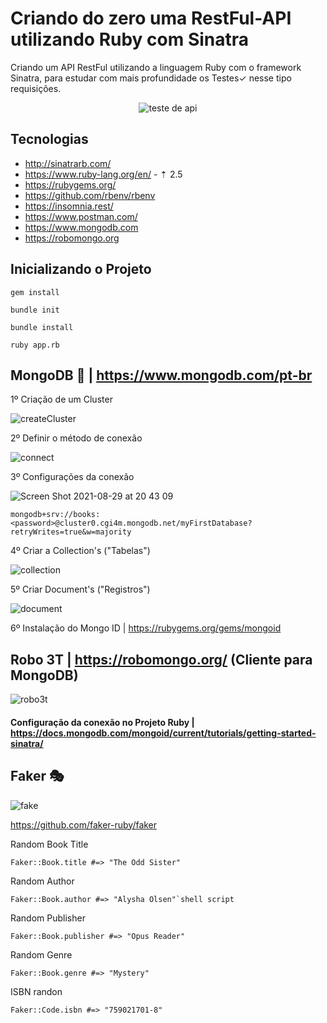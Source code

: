 # Criando do zero uma RestFul-API utilizando Ruby com Sinatra
Criando um API RestFul utilizando a linguagem Ruby com o framework Sinatra, para estudar com mais profundidade os Testes✓ nesse tipo requisições.

<div align="center">

![teste de api](https://user-images.githubusercontent.com/990877/131418510-0ff87b50-1e0d-4c9e-a368-a80afce062a9.png)
  
</div>
  
  ## Tecnologias
  
  * http://sinatrarb.com/
  * https://www.ruby-lang.org/en/ - ⇡ 2.5
  * https://rubygems.org/
  * https://github.com/rbenv/rbenv
  * https://insomnia.rest/
  * https://www.postman.com/
  * https://www.mongodb.com
  * https://robomongo.org

## Inicializando o Projeto
  
```shell script
gem install
```
```shell script
bundle init
```
```shell script
bundle install
```
```shell script
ruby app.rb
```

## MongoDB 🍃 | https://www.mongodb.com/pt-br

1º Criação de um Cluster

![createCluster](https://user-images.githubusercontent.com/990877/131267256-6f567f3f-fb86-4b05-bc0c-d5c017ce7160.png)

2º Definir o método de conexão

![connect](https://user-images.githubusercontent.com/990877/131269247-7d54b5b7-e70f-4cab-abee-c7cd0ca4dc8e.png)

3º Configurações da conexão

![Screen Shot 2021-08-29 at 20 43 09](https://user-images.githubusercontent.com/990877/131269288-a2996fa3-5d63-4c39-bf51-46bf255bf8fc.png)
```shell script
mongodb+srv://books:<password>@cluster0.cgi4m.mongodb.net/myFirstDatabase?retryWrites=true&w=majority
```
4º Criar a Collection's ("Tabelas")

![collection](https://user-images.githubusercontent.com/990877/131267456-757061af-40e2-4ac0-b141-77924b74a85c.png)

5º Criar Document's ("Registros")

![document](https://user-images.githubusercontent.com/990877/131267502-c38b5440-6e97-4dc0-b3b3-9663986f065f.png)

6º Instalação do Mongo ID | https://rubygems.org/gems/mongoid

##

## Robo 3T | https://robomongo.org/ (Cliente para MongoDB)

![robo3t](https://user-images.githubusercontent.com/990877/131267550-711da47e-910b-4397-912e-ebc66e28d80b.png)

#### Configuração da conexão no Projeto Ruby | https://docs.mongodb.com/mongoid/current/tutorials/getting-started-sinatra/

## Faker 🎭

![fake](https://user-images.githubusercontent.com/990877/131378511-2fc7e0bf-3ac2-41e0-b22f-72a860595e14.png)

https://github.com/faker-ruby/faker

Random Book Title
```shell script
Faker::Book.title #=> "The Odd Sister"
```
Random Author
```shell script
Faker::Book.author #=> "Alysha Olsen"`shell script
```
Random Publisher
```shell script
Faker::Book.publisher #=> "Opus Reader"
```
Random Genre
```shell script
Faker::Book.genre #=> "Mystery"
```
ISBN randon
```shell script
Faker::Code.isbn #=> "759021701-8"
```
